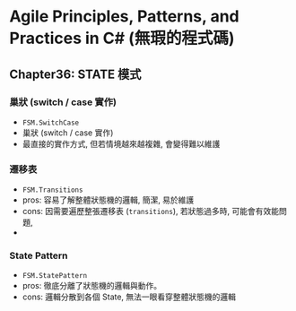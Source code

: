# Agile Principles, Patterns, and Practices in C# (無瑕的程式碼) 
## Chapter36: STATE 模式
### 巢狀 (switch / case 實作)
- `FSM.SwitchCase`
- 巢狀 (switch / case 實作)
- 最直接的實作方式, 但若情境越來越複雜, 會變得難以維護

### 遷移表
- `FSM.Transitions`
- pros: 容易了解整體狀態機的邏輯, 簡潔, 易於維護
- cons: 因需要遍歷整張遷移表 (`transitions`), 若狀態過多時, 可能會有效能問題, 
- 
### State Pattern
- `FSM.StatePattern`
- pros: 徹底分離了狀態機的邏輯與動作。
- cons: 邏輯分散到各個 State, 無法一眼看穿整體狀態機的邏輯
